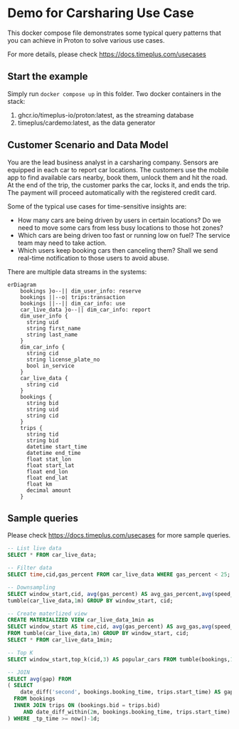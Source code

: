# Demo for Carsharing Use Case



This docker compose file demonstrates some typical query patterns that you can achieve in Proton to solve various use cases. 

For more details, please check https://docs.timeplus.com/usecases



## Start the example

Simply run `docker compose up` in this folder. Two docker containers in the stack:

1. ghcr.io/timeplus-io/proton:latest, as the streaming database
2. timeplus/cardemo:latest, as the data generator

## Customer Scenario and Data Model

You are the lead business analyst in a carsharing company. Sensors are equipped in each car to report car locations. The customers use the mobile app to find available cars nearby, book them, unlock them and hit the road. At the end of the trip, the customer parks the car, locks it, and ends the trip. The payment will proceed automatically with the registered credit card.

Some of the typical use cases for time-sensitive insights are:

- How many cars are being driven by users in certain locations? Do we need to move some cars from less busy locations to those hot zones?
- Which cars are being driven too fast or running low on fuel? The service team may need to take action.
- Which users keep booking cars then canceling them? Shall we send real-time notification to those users to avoid abuse.

There are multiple data streams in the systems:




```mermaid
erDiagram
    bookings }o--|| dim_user_info: reserve
    bookings ||--o| trips:transaction
    bookings ||--|| dim_car_info: use
    car_live_data }o--|| dim_car_info: report
    dim_user_info {
      string uid
      string first_name
      string last_name
    }
    dim_car_info {
      string cid
      string license_plate_no
      bool in_service
    }
    car_live_data {
      string cid
    }
    bookings {
      string bid
      string uid
      string cid
    }
    trips {
      string tid
      string bid
      datetime start_time
      datetime end_time
      float stat_lon
      float start_lat
      float end_lon
      float end_lat
      float km
      decimal amount
    }
```



## Sample queries

Please check https://docs.timeplus.com/usecases for more sample queries.

```sql
-- List live data
SELECT * FROM car_live_data; 

-- Filter data
SELECT time,cid,gas_percent FROM car_live_data WHERE gas_percent < 25;  

-- Downsampling
SELECT window_start,cid, avg(gas_percent) AS avg_gas_percent,avg(speed_kmh) AS avg_speed FROM
tumble(car_live_data,1m) GROUP BY window_start, cid; 

-- Create materlized view
CREATE MATERIALIZED VIEW car_live_data_1min as
SELECT window_start AS time,cid, avg(gas_percent) AS avg_gas,avg(speed_kmh) AS avg_speed 
FROM tumble(car_live_data,1m) GROUP BY window_start, cid; 
SELECT * FROM car_live_data_1min;

-- Top K
SELECT window_start,top_k(cid,3) AS popular_cars FROM tumble(bookings,1h) GROUP BY window_start;

-- JOIN
SELECT avg(gap) FROM
( SELECT
    date_diff('second', bookings.booking_time, trips.start_time) AS gap
  FROM bookings
  INNER JOIN trips ON (bookings.bid = trips.bid) 
     AND date_diff_within(2m, bookings.booking_time, trips.start_time)
) WHERE _tp_time >= now()-1d;

```

